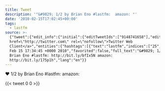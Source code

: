 ```yaml
---
title: Tweet
description: '"&#9829; 1/2 by Brian Eno #lastfm:  amazon: "'
date: '2010-02-15T17:02:45+00:00'
tags:
  - lastfm
source: >-
  {"tweet":{"edit_info":{"initial":{"editTweetIds":["9148741658"],"editableUntil":"2010-02-15T18:34:45.000Z","editsRemaining":"5","isEditEligible":true}},"retweeted":false,"source":"<a
  href=\"http://twitter.com\" rel=\"nofollow\">Twitter Web
  Client</a>","entities":{"hashtags":[{"text":"lastfm","indices":["25","32"]}],"symbols":[],"user_mentions":[],"urls":[]},"display_text_range":["0","83"],"favorite_count":"0","id_str":"9148741658","truncated":false,"retweet_count":"0","id":"9148741658","created_at":"Mon
  Feb 15 17:34:45 +0000 2010","favorited":false,"full_text":"&#9829; 1/2 by
  Brian Eno #lastfm: http://bit.ly/bfIx5N amazon:
  http://bit.ly/175p1h","lang":"en"}}
---
```

&#9829; 1/2 by Brian Eno #lastfm:  amazon: 
    
{{< tweet 0 0 >}}
    
